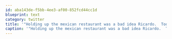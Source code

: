 ```yaml
---
id: aba143de-f5bb-4ee3-af00-852fcd44cc1d
blueprint: text
category: twitter
title: '"Holding up the mexican restaurant was a bad idea Ricardo.  Today was just ''nacho'' lucky day.." #1stdraftmovielines'
caption: '"Holding up the mexican restaurant was a bad idea Ricardo.  Today was just ''nacho'' lucky day.." <span class="hashtag hashtag_local">#<a href="http://tweettemp.darylchymko.ca/?tag=1stdraftmovielines">1stdraftmovielines</a>'
---
```


